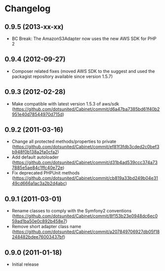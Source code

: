 Changelog
=========

0.9.5 (2013-xx-xx)
------------------

  * BC Break: The AmazonS3Adapter now uses the new AWS SDK for PHP 2

0.9.4 (2012-09-27)
------------------

  * Composer related fixes (moved AWS SDK to the suggest and used the packagist repository available since version 1.5.7)

0.9.3 (2012-02-28)
------------------

  * Make compatible with latest version 1.5.3 of aws/sdk (https://github.com/dotsunited/Cabinet/commit/d6a47ba7385bd61f40b2951e40d78544970d715d)

0.9.2 (2011-03-16)
------------------

  * Change all protected methods/properties to private (https://github.com/dotsunited/Cabinet/commit/ef81f3fdb3cded2c0bef3b948f0b138a2fa0cfa2)
  * Add default autoloader (https://github.com/dotsunited/Cabinet/commit/d31b4ad539ccc374a737885e5ae84c1ffc40e72e)
  * Fix deprecated PHPUnit methods (https://github.com/dotsunited/Cabinet/commit/cb819a33bd249b04e3149cd666a1ac3a2b2d4abc)

0.9.1 (2011-03-01)
------------------

  * Rename classes to comply with the Symfony2 conventions (https://github.com/dotsunited/Cabinet/commit/8f153b23e0948dc6ec059ad1ba50e0c892b458e7)
  * Remove short adapter class name (https://github.com/dotsunited/Cabinet/commit/a207849706927db05f18248482bdee76003437bf)

0.9.0 (2011-01-18)
------------------

  * Initial release
